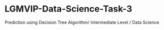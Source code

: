# LGMVIP-Data-Science-Task-3
Prediction using Decision Tree Algorithm/ Intermediate Level / Data Science
